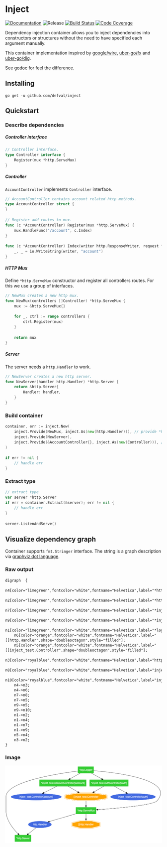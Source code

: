 # Inject
[![Documentation](https://img.shields.io/badge/godoc-reference-blue.svg?style=for-the-badge&logo=go&logoColor=ffffff)](https://godoc.org/github.com/defval/inject)
![Release](https://img.shields.io/github/tag/defval/inject.svg?label=release&logo=github&style=for-the-badge)
[![Build Status](https://img.shields.io/travis/defval/inject.svg?style=for-the-badge&logo=travis)](https://travis-ci.org/defval/inject)
[![Code Coverage](https://img.shields.io/codecov/c/github/defval/inject.svg?style=for-the-badge&logo=codecov)](https://codecov.io/gh/defval/inject)


Dependency injection container allows you to inject dependencies
into constructors or structures without the need to have specified
each argument manually.

This container implementation inspired by [google/wire](https://github.com/google/wire),
[uber-go/fx](https://github.com/uber-go/fx) and [uber-go/dig](https://github.com/uber-go/dig).

See [godoc](https://godoc.org/github.com/defval/inject) for feel the difference.

## Installing

```shell
go get -u github.com/defval/inject
```

## Quickstart

### Describe dependencies

##### Controller interface

```go
// Controller interface.
type Controller interface {
	Register(mux *http.ServeMux)
}
```

##### Controller

`AccountController` implements `Controller` interface.

```go
// AccountController contains account related http methods.
type AccountController struct {
}

// Register add routes to mux.
func (c *AccountController) Register(mux *http.ServeMux) {
	mux.HandleFunc("/account", c.Index)
}

func (c *AccountController) Index(writer http.ResponseWriter, request *http.Request) {
	_, _ = io.WriteString(writer, "account")
}
```

##### HTTP Mux

Define `*http.ServeMux` constructor and register all controllers routes.
For this we use a group of interfaces.

```go
// NewMux creates a new http mux.
func NewMux(controllers []Controller) *http.ServeMux {
	mux := &http.ServeMux{}

	for _, ctrl := range controllers {
		ctrl.Register(mux)
	}

	return mux
}
```

##### Server

The server needs a `http.Handler` to work.

```go
// NewServer creates a new http server.
func NewServer(handler http.Handler) *http.Server {
	return &http.Server{
		Handler: handler,
	}
}
```

### Build container

```go
container, err := inject.New(
    inject.Provide(NewMux, inject.As(new(http.Handler))), // provide *http.ServeMux as http.Handler interface
    inject.Provide(NewServer),
    inject.Provide(&AccountController{}, inject.As(new(Controller))), // inject.As automatically creates a group []Controller 
)

if err != nil {
    // handle err
}
```

### Extract type

```go
// extract type
var server *http.Server
if err = container.Extract(&server); err != nil {
    // handle err
}

server.ListenAndServe()
```

## Visualize dependency graph

Container supports `fmt.Stringer` interface. The string is a graph
description via [graphviz dot language](https://www.graphviz.org/).

### Raw output

```
digraph  {
	n4[color="limegreen",fontcolor="white",fontname="Helvetica",label="*http.ServeMux",shape="box",style="filled"];
	n2[color="limegreen",fontcolor="white",fontname="Helvetica",label="*http.Server",shape="box",style="filled"];
	n7[color="limegreen",fontcolor="white",fontname="Helvetica",label="*inject_test.AccountController[account]",shape="box",style="filled"];
	n9[color="limegreen",fontcolor="white",fontname="Helvetica",label="*inject_test.AuthController[auth]",shape="box",style="filled"];
	n1[color="limegreen",fontcolor="white",fontname="Helvetica",label="*log.Logger",shape="box",style="filled"];
	n6[color="orange",fontcolor="white",fontname="Helvetica",label="[]http.Handler",shape="doubleoctagon",style="filled"];
	n5[color="orange",fontcolor="white",fontname="Helvetica",label="[]inject_test.Controller",shape="doubleoctagon",style="filled"];
	n3[color="royalblue",fontcolor="white",fontname="Helvetica",label="http.Handler",style="filled"];
	n8[color="royalblue",fontcolor="white",fontname="Helvetica",label="inject_test.Controller[account]",style="filled"];
	n10[color="royalblue",fontcolor="white",fontname="Helvetica",label="inject_test.Controller[auth]",style="filled"];
	n4->n3;
	n4->n6;
	n7->n8;
	n7->n5;
	n9->n5;
	n9->n10;
	n1->n2;
	n1->n4;
	n1->n7;
	n1->n9;
	n5->n4;
	n3->n2;
}
```

### Image

<img src="https://github.com/defval/inject/raw/12-visualize-graph/graph.png">